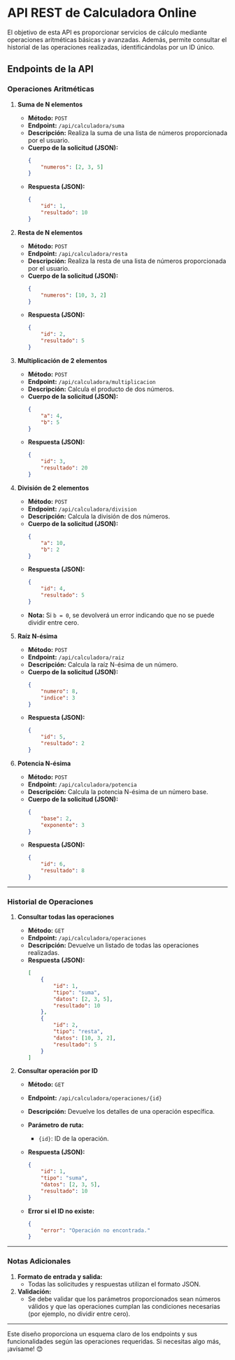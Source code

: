 # API REST de Calculadora Online

El objetivo de esta API es proporcionar servicios de cálculo mediante operaciones aritméticas básicas y avanzadas. Además, permite consultar el historial de las operaciones realizadas, identificándolas por un ID único.

## Endpoints de la API

### Operaciones Aritméticas

1. **Suma de N elementos**
   - **Método:** `POST`
   - **Endpoint:** `/api/calculadora/suma`
   - **Descripción:** Realiza la suma de una lista de números proporcionada por el usuario.
   - **Cuerpo de la solicitud (JSON):**
     ```json
     {
         "numeros": [2, 3, 5]
     }
     ```
   - **Respuesta (JSON):**
     ```json
     {
         "id": 1,
         "resultado": 10
     }
     ```

2. **Resta de N elementos**
   - **Método:** `POST`
   - **Endpoint:** `/api/calculadora/resta`
   - **Descripción:** Realiza la resta de una lista de números proporcionada por el usuario.
   - **Cuerpo de la solicitud (JSON):**
     ```json
     {
         "numeros": [10, 3, 2]
     }
     ```
   - **Respuesta (JSON):**
     ```json
     {
         "id": 2,
         "resultado": 5
     }
     ```

3. **Multiplicación de 2 elementos**
   - **Método:** `POST`
   - **Endpoint:** `/api/calculadora/multiplicacion`
   - **Descripción:** Calcula el producto de dos números.
   - **Cuerpo de la solicitud (JSON):**
     ```json
     {
         "a": 4,
         "b": 5
     }
     ```
   - **Respuesta (JSON):**
     ```json
     {
         "id": 3,
         "resultado": 20
     }
     ```

4. **División de 2 elementos**
   - **Método:** `POST`
   - **Endpoint:** `/api/calculadora/division`
   - **Descripción:** Calcula la división de dos números.
   - **Cuerpo de la solicitud (JSON):**
     ```json
     {
         "a": 10,
         "b": 2
     }
     ```
   - **Respuesta (JSON):**
     ```json
     {
         "id": 4,
         "resultado": 5
     }
     ```
   - **Nota:** Si `b = 0`, se devolverá un error indicando que no se puede dividir entre cero.

5. **Raíz N-ésima**
   - **Método:** `POST`
   - **Endpoint:** `/api/calculadora/raiz`
   - **Descripción:** Calcula la raíz N-ésima de un número.
   - **Cuerpo de la solicitud (JSON):**
     ```json
     {
         "numero": 8,
         "indice": 3
     }
     ```
   - **Respuesta (JSON):**
     ```json
     {
         "id": 5,
         "resultado": 2
     }
     ```

6. **Potencia N-ésima**
   - **Método:** `POST`
   - **Endpoint:** `/api/calculadora/potencia`
   - **Descripción:** Calcula la potencia N-ésima de un número base.
   - **Cuerpo de la solicitud (JSON):**
     ```json
     {
         "base": 2,
         "exponente": 3
     }
     ```
   - **Respuesta (JSON):**
     ```json
     {
         "id": 6,
         "resultado": 8
     }
     ```

---

### Historial de Operaciones

1. **Consultar todas las operaciones**
   - **Método:** `GET`
   - **Endpoint:** `/api/calculadora/operaciones`
   - **Descripción:** Devuelve un listado de todas las operaciones realizadas.
   - **Respuesta (JSON):**
     ```json
     [
         {
             "id": 1,
             "tipo": "suma",
             "datos": [2, 3, 5],
             "resultado": 10
         },
         {
             "id": 2,
             "tipo": "resta",
             "datos": [10, 3, 2],
             "resultado": 5
         }
     ]
     ```

2. **Consultar operación por ID**
   - **Método:** `GET`
   - **Endpoint:** `/api/calculadora/operaciones/{id}`
   - **Descripción:** Devuelve los detalles de una operación específica.
   - **Parámetro de ruta:**
     - `{id}`: ID de la operación.
   - **Respuesta (JSON):**
     ```json
     {
         "id": 1,
         "tipo": "suma",
         "datos": [2, 3, 5],
         "resultado": 10
     }
     ```

   - **Error si el ID no existe:**
     ```json
     {
         "error": "Operación no encontrada."
     }
     ```

---

### Notas Adicionales
1. **Formato de entrada y salida:**
   - Todas las solicitudes y respuestas utilizan el formato JSON.
2. **Validación:**
   - Se debe validar que los parámetros proporcionados sean números válidos y que las operaciones cumplan las condiciones necesarias (por ejemplo, no dividir entre cero).

---

Este diseño proporciona un esquema claro de los endpoints y sus funcionalidades según las operaciones requeridas. Si necesitas algo más, ¡avísame! 😊
